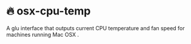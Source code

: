 # 🔥 osx-cpu-temp

A glu interface that outputs current CPU temperature and fan speed for machines running Mac OSX .
